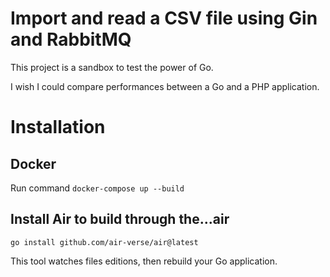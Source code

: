 # Import and read a CSV file using Gin and RabbitMQ
This project is a sandbox to test the power of Go.

I wish I could compare performances between a Go and a PHP application.

# Installation
## Docker
Run command ```docker-compose up --build```

## Install Air to build through the...air
```go install github.com/air-verse/air@latest```

This tool watches files editions, then rebuild your Go application.
